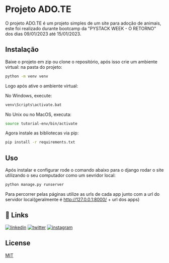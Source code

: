 # Projeto ADO.TE

O projeto ADO.TE é um projeto simples de um site para adoção de animais, este foi realizado durante bootcamp da "PYSTACK WEEK - O RETORNO" dos dias 09/01/2023 até 15/01/2023.

## Instalação

Baixe o projeto em zip ou clone o repositório, após isso crie um ambiente virtual: na pasta do projeto: 

```bash
python -m venv venv
```
Logo após ative o ambiente virtual:

No Windows, execute:
```bash
venv\Scripts\activate.bat
```

No Unix ou no MacOS, executa:
```bash
source tutorial-env/bin/activate
```

Agora instale as bibliotecas via pip:
```bash
pip install -r requirements.txt
```

## Uso

Após instalar e configurar rode o comando abaixo para o django rodar o site utilizando o seu computador como um sevridor local:

```bash
python manage.py runserver
```

Para percorrer pelas páginas utilize as urls de cada app junto com a url do servidor local(geralmente é http://127.0.0.1:8000/ + url dos apps)


## 🔗 Links
[![linkedin](https://img.shields.io/badge/linkedin-0A66C2?style=for-the-badge&logo=linkedin&logoColor=white)](https://www.linkedin.com/in/jo%C3%A3o-v%C3%ADtor-025181218)
[![twitter](https://img.shields.io/badge/twitter-1DA1F2?style=for-the-badge&logo=twitter&logoColor=white)](https://twitter.com/joaovitorsh_)
[![instagram](https://img.shields.io/badge/Instagram-E4405F?style=for-the-badge&logo=instagram&logoColor=white)](https://www.instagram.com/joaovitor.sh/)


## License

[MIT](https://choosealicense.com/licenses/mit/)